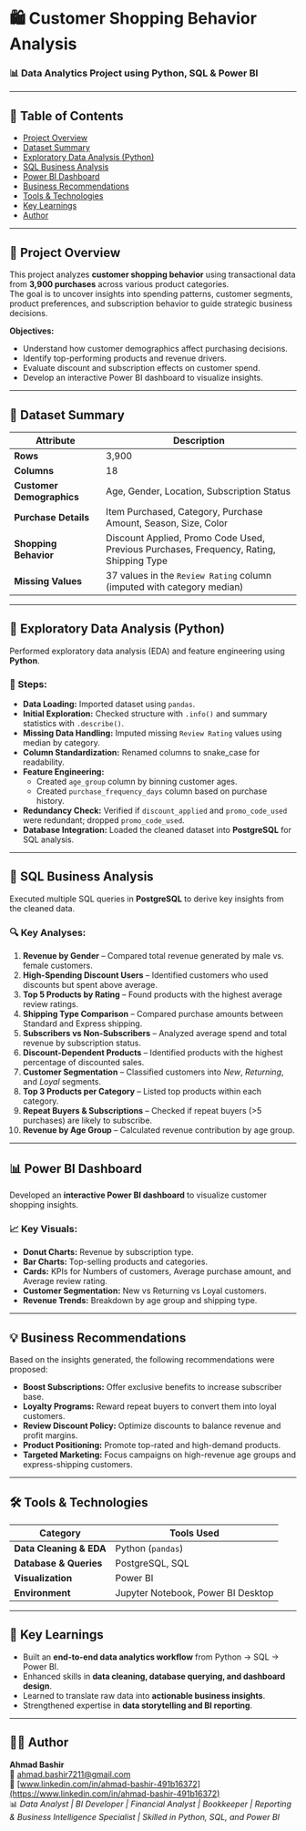 # 🛍️ Customer Shopping Behavior Analysis

### 📊 Data Analytics Project using Python, SQL & Power BI

---

## 📘 Table of Contents
- [Project Overview](#-project-overview)
- [Dataset Summary](#-dataset-summary)
- [Exploratory Data Analysis (Python)](#-exploratory-data-analysis-python)
- [SQL Business Analysis](#-sql-business-analysis)
- [Power BI Dashboard](#-power-bi-dashboard)
- [Business Recommendations](#-business-recommendations)
- [Tools & Technologies](#-tools--technologies)
- [Key Learnings](#-key-learnings)
- [Author](#-author)

---

## 🚀 Project Overview

This project analyzes **customer shopping behavior** using transactional data from **3,900 purchases** across various product categories.  
The goal is to uncover insights into spending patterns, customer segments, product preferences, and subscription behavior to guide strategic business decisions.

**Objectives:**
- Understand how customer demographics affect purchasing decisions.  
- Identify top-performing products and revenue drivers.  
- Evaluate discount and subscription effects on customer spend.  
- Develop an interactive Power BI dashboard to visualize insights.  

---

## 📂 Dataset Summary

| Attribute | Description |
|------------|-------------|
| **Rows** | 3,900 |
| **Columns** | 18 |
| **Customer Demographics** | Age, Gender, Location, Subscription Status |
| **Purchase Details** | Item Purchased, Category, Purchase Amount, Season, Size, Color |
| **Shopping Behavior** | Discount Applied, Promo Code Used, Previous Purchases, Frequency, Rating, Shipping Type |
| **Missing Values** | 37 values in the `Review Rating` column (imputed with category median) |

---

## 🧹 Exploratory Data Analysis (Python)

Performed exploratory data analysis (EDA) and feature engineering using **Python**.

### 🔧 Steps:
- **Data Loading:** Imported dataset using `pandas`.
- **Initial Exploration:** Checked structure with `.info()` and summary statistics with `.describe()`.
- **Missing Data Handling:** Imputed missing `Review Rating` values using median by category.
- **Column Standardization:** Renamed columns to snake_case for readability.
- **Feature Engineering:**
  - Created `age_group` column by binning customer ages.
  - Created `purchase_frequency_days` column based on purchase history.
- **Redundancy Check:** Verified if `discount_applied` and `promo_code_used` were redundant; dropped `promo_code_used`.
- **Database Integration:** Loaded the cleaned dataset into **PostgreSQL** for SQL analysis.

---

## 🧠 SQL Business Analysis

Executed multiple SQL queries in **PostgreSQL** to derive key insights from the cleaned data.

### 🔍 Key Analyses:
1. **Revenue by Gender** – Compared total revenue generated by male vs. female customers.  
2. **High-Spending Discount Users** – Identified customers who used discounts but spent above average.  
3. **Top 5 Products by Rating** – Found products with the highest average review ratings.  
4. **Shipping Type Comparison** – Compared purchase amounts between Standard and Express shipping.  
5. **Subscribers vs Non-Subscribers** – Analyzed average spend and total revenue by subscription status.  
6. **Discount-Dependent Products** – Identified products with the highest percentage of discounted sales.  
7. **Customer Segmentation** – Classified customers into *New*, *Returning*, and *Loyal* segments.  
8. **Top 3 Products per Category** – Listed top products within each category.  
9. **Repeat Buyers & Subscriptions** – Checked if repeat buyers (>5 purchases) are likely to subscribe.  
10. **Revenue by Age Group** – Calculated revenue contribution by age group.

---

## 📊 Power BI Dashboard

Developed an **interactive Power BI dashboard** to visualize customer shopping insights.

### 📈 Key Visuals:
- **Donut Charts:** Revenue by subscription type.  
- **Bar Charts:** Top-selling products and categories.  
- **Cards:** KPIs for Numbers of customers, Average purchase amount, and Average review rating.  
- **Customer Segmentation:** New vs Returning vs Loyal customers.  
- **Revenue Trends:** Breakdown by age group and shipping type.  

---

## 💡 Business Recommendations

Based on the insights generated, the following recommendations were proposed:

- **Boost Subscriptions:** Offer exclusive benefits to increase subscriber base.  
- **Loyalty Programs:** Reward repeat buyers to convert them into loyal customers.  
- **Review Discount Policy:** Optimize discounts to balance revenue and profit margins.  
- **Product Positioning:** Promote top-rated and high-demand products.  
- **Targeted Marketing:** Focus campaigns on high-revenue age groups and express-shipping customers.  

---

## 🛠️ Tools & Technologies

| Category | Tools Used |
|-----------|-------------|
| **Data Cleaning & EDA** | Python (`pandas`) |
| **Database & Queries** | PostgreSQL, SQL |
| **Visualization** | Power BI |
| **Environment** | Jupyter Notebook, Power BI Desktop |


---

## 🧾 Key Learnings

- Built an **end-to-end data analytics workflow** from Python → SQL → Power BI.  
- Enhanced skills in **data cleaning, database querying, and dashboard design**.  
- Learned to translate raw data into **actionable business insights**.  
- Strengthened expertise in **data storytelling and BI reporting**.  

---

## 👨‍💻 Author

**Ahmad Bashir**  
📧 [ahmad.bashir7211@gmail.com](mailto:ahmad.bashir7211@gmail.com)  
💼 [www.linkedin.com/in/ahmad-bashir-491b16372](https://www.linkedin.com/in/ahmad-bashir-491b16372)  
📊 *Data Analyst | BI Developer | Financial Analyst | Bookkeeper | Reporting & Business Intelligence Specialist | Skilled in Python, SQL, and Power BI*

